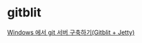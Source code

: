 # gitblit

[Windows 에서 git 서버 구축하기(Gitblit + Jetty)](https://www.lesstif.com/pages/viewpage.action?pageId=26084460)
